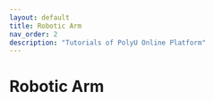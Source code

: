 ```yaml
---
layout: default
title: Robotic Arm
nav_order: 2
description: "Tutorials of PolyU Online Platform"
---
```


# Robotic Arm




